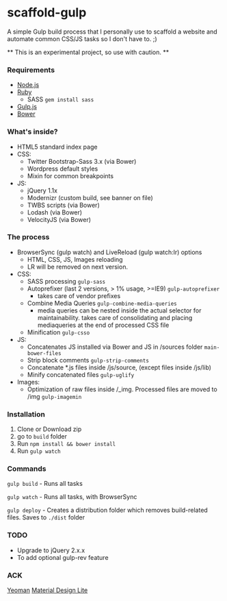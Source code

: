 # scaffold-gulp #

A simple Gulp build process that I personally use to scaffold a website and automate common CSS/JS tasks so I don't have to. ;)

** This is an experimental project, so use with caution. **

### Requirements ###
* [Node.js](https://nodejs.org/)
* [Ruby](https://www.ruby-lang.org/en/downloads/)
    * SASS `gem install sass`
* [Gulp.js](http://gulpjs.com/)
* [Bower](http://bower.io/)

### What's inside? ###

* HTML5 standard index page
* CSS:
    * Twitter Bootstrap-Sass 3.x (via Bower)
    * Wordpress default styles
    * Mixin for common breakpoints
* JS:
    * jQuery 1.1x
    * Modernizr (custom build, see banner on file)
    * TWBS scripts (via Bower)
    * Lodash (via Bower)
    * VelocityJS (via Bower)

### The process ###

* BrowserSync (gulp watch) and LiveReload (gulp watch:lr) options
    * HTML, CSS, JS, Images reloading
    * LR will be removed on next version.
* CSS:
    * SASS processing `gulp-sass`
    * Autoprefixer (last 2 versions, > 1% usage, >=IE9) `gulp-autoprefixer`
        * takes care of vendor prefixes
    * Combine Media Queries `gulp-combine-media-queries`
        * media queries can be nested inside the actual selector for maintainability. takes care of consolidating and placing mediaqueries at the end of processed CSS file
    * Minification `gulp-csso`
* JS:
    * Concatenates JS installed via Bower and JS in /sources folder `main-bower-files`
    * Strip block comments `gulp-strip-comments`
    * Concatenate *.js files inside /js/source, (except files inside /js/lib)
    * Minify concatenated files `gulp-uglify`
* Images:
    * Optimization of raw files inside /_img. Processed files are moved to /img `gulp-imagemin`

### Installation ###

1. Clone or Download zip
2. go to `build` folder
3. Run `npm install && bower install`
4. Run `gulp watch`

### Commands ###
`gulp build` - Runs all tasks

`gulp watch` - Runs all tasks, with BrowserSync

`gulp deploy` - Creates a distribution folder which removes build-related files. Saves to `./dist` folder

### TODO ###
* Upgrade to jQuery 2.x.x
* To add optional gulp-rev feature

### ACK ###
[Yeoman](http://yeoman.io/)
[Material Design Lite](https://github.com/google/material-design-lite)
